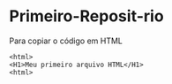 # Primeiro-Reposit-rio
Para copiar o código em HTML
```
<html>
<H1>Meu primeiro arquivo HTML</H1>
<html>
```
